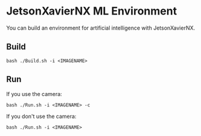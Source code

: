 # JetsonXavierNX ML Environment
You can build an environment for artificial intelligence with JetsonXavierNX.
## Build
```
bash ./Build.sh -i <IMAGENAME>
```
## Run
If you use the camera:
```
bash ./Run.sh -i <IMAGENAME> -c
```
If you don't use the camera:
```
bash ./Run.sh -i <IMAGENAME>
```